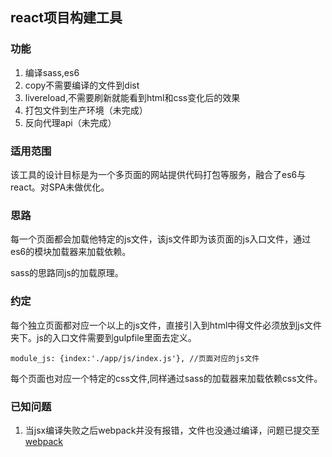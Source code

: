 ## react项目构建工具

### 功能
1. 编译sass,es6
1. copy不需要编译的文件到dist
1. livereload,不需要刷新就能看到html和css变化后的效果
1. 打包文件到生产环境（未完成）
1. 反向代理api（未完成）

### 适用范围
该工具的设计目标是为一个多页面的网站提供代码打包等服务，融合了es6与react。对SPA未做优化。

### 思路

每一个页面都会加载他特定的js文件，该js文件即为该页面的js入口文件，通过es6的模块加载器来加载依赖。

sass的思路同js的加载原理。

### 约定
每个独立页面都对应一个以上的js文件，直接引入到html中得文件必须放到js文件夹下。js的入口文件需要到gulpfile里面去定义。
```
module_js: {index:'./app/js/index.js'}, //页面对应的js文件

```

每个页面也对应一个特定的css文件,同样通过sass的加载器来加载依赖css文件。

### 已知问题
1. 当jsx编译失败之后webpack并没有报错，文件也没通过编译，问题已提交至[webpack](https://github.com/webpack/webpack/issues/1640)
